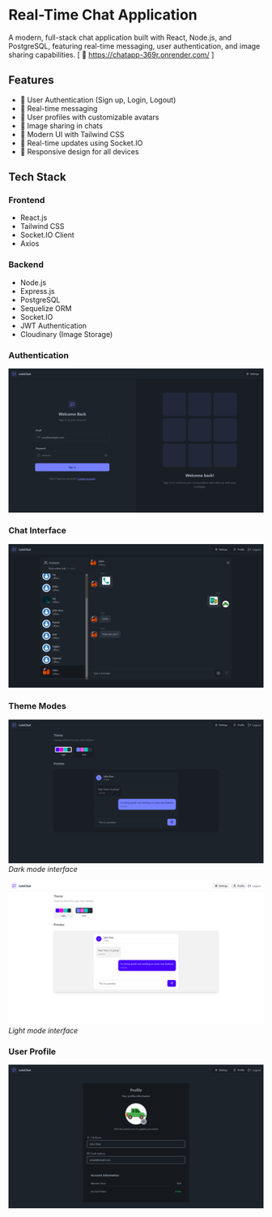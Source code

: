 # Real-Time Chat Application 
A modern, full-stack chat application built with React, Node.js, and PostgreSQL, featuring real-time messaging, user authentication, and image sharing capabilities.
[ 🔗 https://chatapp-369r.onrender.com/ ]


## Features

- 🔐 User Authentication (Sign up, Login, Logout)
- 💬 Real-time messaging
- 👤 User profiles with customizable avatars
- 📸 Image sharing in chats
- 🎨 Modern UI with Tailwind CSS
- 🔄 Real-time updates using Socket.IO
- 📱 Responsive design for all devices

## Tech Stack

### Frontend
- React.js
- Tailwind CSS
- Socket.IO Client
- Axios

### Backend
- Node.js
- Express.js
- PostgreSQL
- Sequelize ORM
- Socket.IO
- JWT Authentication
- Cloudinary (Image Storage)


### Authentication
![Login Interface](./assets/Login.png)


### Chat Interface
![Chat Interface](./assets/Chat.png)


### Theme Modes
![Dark Mode](./assets/Dark_Mode.png)
*Dark mode interface*

![Light Mode](./assets/Light_Mode.png)
*Light mode interface*


### User Profile
![Profile Interface](./assets/Profile.png)
